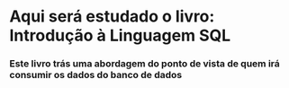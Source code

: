 # Aqui será estudado o livro: Introdução à Linguagem SQL

### Este livro trás uma abordagem do ponto de vista de quem irá consumir os dados do banco de dados
